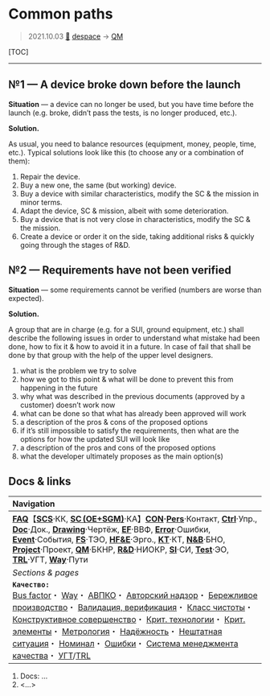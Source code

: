 # Common paths
> 2021.10.03 [🚀](../index/index.md) [despace](index.md) → [QM](qm.md)

[TOC]

---

## №1 — A device broke down before the launch

**Situation** — a device can no longer be used, but you have time before the launch (e.g. broke, didn’t pass the tests, is no longer produced, etc.).

**Solution.**

As usual, you need to balance resources (equipment, money, people, time, etc.). Typical solutions look like this (to choose any or a combination of them):

   1. Repair the device.
   1. Buy a new one, the same (but working) device.
   1. Buy a device with similar characteristics, modify the SC & the mission in minor terms.
   1. Adapt the device, SC & mission, albeit with some deterioration.
   1. Buy a device that is not very close in characteristics, modify the SC & the mission.
   1. Create a device or order it on the side, taking additional risks & quickly going through the stages of R&D.



## №2 — Requirements have not been verified

**Situation** — some requirements cannot be verified (numbers are worse than expected).

**Solution.**

A group that are in charge (e.g. for a SUI, ground equipment, etc.) shall describe the following issues in order to understand what mistake had been done, how to fix it & how to avoid it in a future. In case of fail that shall be done by that group with the help of the upper level designers.

   1. what is the problem we try to solve
   1. how we got to this point & what will be done to prevent this from happening in the future
   1. why what was described in the previous documents (approved by a customer) doesn’t work now
   1. what can be done so that what has already been approved will work
   1. a description of the pros & cons of the proposed options
   1. if it’s still impossible to satisfy the requirements, then what are the options for how the updated SUI will look like
   1. a description of the pros and cons of the proposed options
   1. what the developer ultimately proposes as the main option(s)



<p style="page-break-after:always"> </p>

## Docs & links
|Navigation|
|:--|
|**[FAQ](faq.md)**【**[SCS](scs.md)**·КК, **[SC (OE+SGM)](sc.md)**·КА】**[CON](contact.md)·[Pers](person.md)**·Контакт, **[Ctrl](control.md)**·Упр., **[Doc](doc.md)**·Док., **[Drawing](drawing.md)**·Чертёж, **[EF](ef.md)**·ВВФ, **[Error](error.md)**·Ошибки, **[Event](event.md)**·События, **[FS](fs.md)**·ТЭО, **[HF&E](hfe.md)**·Эрго., **[KT](kt.md)**·КТ, **[N&B](nnb.md)**·БНО, **[Project](project.md)**·Проект, **[QM](qm.md)**·БКНР, **[R&D](rnd.md)**·НИОКР, **[SI](si.md)**·СИ, **[Test](test.md)**·ЭО, **[TRL](trl.md)**·УГТ, **[Way](way.md)**·Пути|
|*Sections & pages*|
|**`Качество:`**<br> [Bus factor](bus_factor.md)・ [Way](way.md)・ [АВПКО](fmeca.md)・ [Авторский надзор](des_spv.md)・ [Бережливое производство](lean_man.md)・ [Валидация, верификация](val_ver.md)・ [Класс чистоты](clean_lvl.md)・ [Конструктивное совершенство](con_vel.md)・ [Крит. технологии](kt.md)・ [Крит. элементы](sens_elem.md)・ [Метрология](metrology.md)・ [Надёжность](qm.md)・ [Нештатная ситуация](emergency.md)・ [Номинал](nominal.md)・ [Ошибки](error.md)・ [Система менеджмента качества](qms.md)・ [УГТ](trl.md)/[TRL](trl.md)|

   1. Docs: …
   1. <…>
